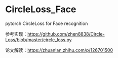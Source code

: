 # CircleLoss_Face
pytorch CircleLoss for Face recognition

参考实现：https://github.com/zhen8838/Circle-Loss/blob/master/circle_loss.py

论文解读：https://zhuanlan.zhihu.com/p/126701500
